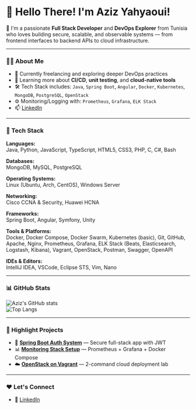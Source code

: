 # 👋 Hello There! I'm Aziz Yahyaoui!

🚀 I'm a passionate **Full Stack Developer** and **DevOps Explorer** from Tunisia who loves building secure, scalable, and observable systems — from frontend interfaces to backend APIs to cloud infrastructure.

---

### 👨‍💻 About Me

- 🔭 Currently freelancing and exploring deeper DevOps practices  
- 🌱 Learning more about **CI/CD**, **unit testing**, and **cloud-native tools**  
- 🛠️ Tech Stack includes: `Java`, `Spring Boot`, `Angular`, `Docker`, `Kubernetes`, `MongoDB`, `PostgreSQL`, `OpenStack`  
- ⚙️ Monitoring/Logging with: `Prometheus`, `Grafana`, `ELK Stack`  
- 📫 [LinkedIn](https://www.linkedin.com/in/med-aziz-yahyaoui-9b1616164)

---

### 🧰 Tech Stack

**Languages:**  
Java, Python, JavaScript, TypeScript, HTML5, CSS3, PHP, C, C#, Bash

**Databases:**  
MongoDB, MySQL, PostgreSQL

**Operating Systems:**  
Linux (Ubuntu, Arch, CentOS), Windows Server

**Networking:**  
Cisco CCNA & Security, Huawei HCNA

**Frameworks:**  
Spring Boot, Angular, Symfony, Unity

**Tools & Platforms:**  
Docker, Docker Compose, Docker Swarm, Kubernetes (basic), Git, GitHub, Apache, Nginx, Prometheus, Grafana, ELK Stack (Beats, Elasticsearch, Logstash, Kibana), Vagrant, OpenStack, Postman, Swagger, OpenAPI

**IDEs & Editors:**  
IntelliJ IDEA, VSCode, Eclipse STS, Vim, Nano

---

### 📊 GitHub Stats

![Aziz's GitHub stats](https://github-readme-stats.vercel.app/api?username=azizyahyaoui&show_icons=true&theme=radical)  
![Top Langs](https://github-readme-stats.vercel.app/api/top-langs/?username=azizyahyaoui&layout=compact&theme=radical)

---

### 🌟 Highlight Projects

- 🔐 **[Spring Boot Auth System](https://github.com/azizyahyaoui)** — Secure full-stack app with JWT  
- 📊 **[Monitoring Stack Setup](https://github.com/azizyahyaoui)** — Prometheus + Grafana + Docker Compose  
- ☁️ **[OpenStack on Vagrant](https://github.com/azizyahyaoui)** — 2-command cloud deployment lab  

---

### ❤️ Let's Connect

- 💼 [LinkedIn](https://www.linkedin.com/in/med-aziz-yahyaoui-9b1616164)  
